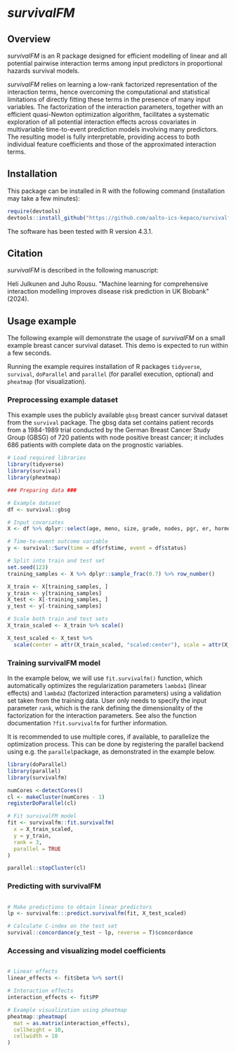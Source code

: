 # *survivalFM*

## Overview

*survivalFM* is an R package designed for efficient modelling of linear and all potential pairwise interaction terms among input predictors in proportional hazards survival models. 

*survivalFM* relies on learning a low-rank factorized representation of the interaction terms, hence overcoming the computational and statistical limitations of directly fitting these terms in the presence of many input variables. The factorization of the interaction parameters, together with an efficient quasi-Newton optimization algorithm, facilitates a systematic exploration of all potential interaction effects across covariates in multivariable time-to-event prediction models involving many predictors.  The resulting model is fully interpretable, providing  access to both individual feature coefficients and those of the approximated interaction terms. 


## Installation


This package can be installed in R with the following command (installation may take a few minutes):

```r
require(devtools)
devtools::install_github("https://github.com/aalto-ics-kepaco/survivalfm")
```

The software has been tested with R version 4.3.1.

## Citation

*survivalFM* is described in the following manuscript:

Heli Julkunen and Juho Rousu. "Machine learning for comprehensive interaction modelling improves disease risk prediction in UK Biobank" (2024).

## Usage example

The following example will demonstrate the usage of *survivalFM* on a small example breast cancer survival dataset. This demo is expected to run within a few seconds.

Running the example requires installation of R packages `tidyverse`, `survival`, `doParallel` and `parallel` (for parallel execution, optional) and `pheatmap` (for visualization). 


### Preprocessing example dataset 

This example uses the publicly available `gbsg` breast cancer survival dataset from the `survival` package. The gbsg data set contains patient records from a 1984-1989 trial conducted by the German Breast Cancer Study Group (GBSG) of 720 patients with node positive breast cancer; it includes 686 patients with complete data on the prognostic variables.


```r
# Load required libraries
library(tidyverse)
library(survival)
library(pheatmap)

### Preparing data ###

# Example dataset
df <- survival::gbsg

# Input covariates
X <- df %>% dplyr::select(age, meno, size, grade, nodes, pgr, er, hormon)

# Time-to-event outcome variable
y <- survival::Surv(time = df$rfstime, event = df$status)

# Split into train and test set
set.seed(123)
training_samples <- X %>% dplyr::sample_frac(0.7) %>% row_number()

X_train <- X[training_samples, ]
y_train <- y[training_samples]
X_test <- X[-training_samples, ]
y_test <- y[-training_samples]

# Scale both train and test sets
X_train_scaled <- X_train %>% scale()

X_test_scaled <- X_test %>%
  scale(center = attr(X_train_scaled, "scaled:center"), scale = attr(X_train_scaled, "scaled:scale"))

```
### Training survivalFM model
 

In the example below, we will use `fit.survivalfm()` function, which automatically optimizes the regularization parameters `lambda1` (linear effects) and `lambda2` (factorized interaction parameters) using a validation set taken from the training data. User only needs to specify the input parameter `rank`, which is the rank defining the dimensionality of the factorization for the interaction parameters. See also the function documentation `?fit.survivalfm` for further information.

It is recommended to use multiple cores, if available, to parallelize the optimization process. This can be done by registering the parallel backend using e.g. the `parallel`package, as demonstrated in the example below. 



```r
library(doParallel)
library(parallel)
library(survivalfm)

numCores <-detectCores()
cl <- makeCluster(numCores - 1)
registerDoParallel(cl)

# Fit survivalFM model
fit <- survivalfm::fit.survivalfm(
  x = X_train_scaled,
  y = y_train,
  rank = 3,
  parallel = TRUE
)

parallel::stopCluster(cl)
```

### Predicting with survivalFM

```r

# Make predictions to obtain linear predictors
lp <- survivalfm:::predict.survivalfm(fit, X_test_scaled)

# Calculate C-index on the test set
survival::concordance(y_test ~ lp, reverse = T)$concordance

````

### Accessing and visualizing model coefficients

```r

# Linear effects
linear_effects <- fit$beta %>% sort()

# Interaction effects
interaction_effects <- fit$PP

# Example visualization using pheatmap
pheatmap::pheatmap(
  mat = as.matrix(interaction_effects),
  cellheight = 10,
  cellwidth = 10
)

```
